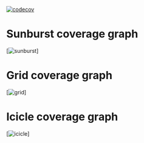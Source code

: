 [![codecov](https://codecov.io/gh/carloseduardosx/code-coverage/branch/main/graph/badge.svg?token=4QS01ZC831)](https://codecov.io/gh/carloseduardosx/code-coverage)

# Sunburst coverage graph
[![sunburst](https://codecov.io/gh/carloseduardosx/code-coverage/branch/main/graphs/sunburst.svg?token=4QS01ZC831)]

# Grid coverage graph
[![grid](https://codecov.io/gh/carloseduardosx/code-coverage/branch/main/graphs/tree.svg?token=4QS01ZC831)]

# Icicle coverage graph
[![icicle](https://codecov.io/gh/carloseduardosx/code-coverage/branch/main/graphs/icicle.svg?token=4QS01ZC831)]
